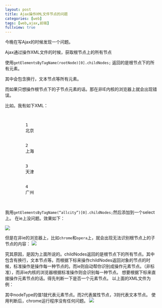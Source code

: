 ```yaml
---
layout: post
title: Ajax操作XML文件节点的问题
categories: [web]
tags: [web,ajax,前端]
fullview: true
---
```


今晚在写Ajax的时候发现一个问题。

Ajax通过操作XML文件的时候，获取根节点上的所有节点

使用`getElementsByTagName(rootNode)[0].childNodes;`
返回的是根节点下的所有元素。

其中会包含换行，文本节点等所有元素。

而如果只想操作根节点下的子节点元素的话。那在非IE内核的浏览器上就会出现错误。

比如。我有如下XML：
<pre>
<allcity>
    <city>
		<id>1</id>
		<name>北京</name>
	</city>
	<city>
		<id>2</id>
		<name>上海</name>
	</city>
	<city>
		<id>3</id>
		<name>天津</name>
	</city>
	<city>
		<id>4</id>
		<name>广州</name>
	</city>
</allcity>
</pre>

我用`getElementsByTagName(“allcity”)[0].childNodes;`然后添加到一个select上。
在ie上没问题。效果如下：

![](http://gulup.github.io/public/img/20120610/1.png)

但是在非ie的浏览器上，比如`chrome`和`opera`上，就会出现无法识别根节点上的子节点的内容：
![](http://gulup.github.io/public/img/20120610/2.png)

究其原因，是因为上面所说的。childNodes返回的是根节点下的所有节点。其中包含有换行，文本节点等。而根据下标来操作childNodes返回对象的节点的时候，标准操作是操作每一种节点的。而ie则自动帮你识别成操作元素节点。（非标准），而非ie内核的浏览器根据标准操作则会识别每一种节点。
想要根据下标来直接操作元素节点的话。得先判断一下是否一个元素节点。
以上面的XML文件为例：


<script src="https://gist.github.com/gulup/127633f5134a0bdcb697.js"></script>


其中nodeType的值1就代表元素节点。而2代表属性节点，3则代表文本节点。
使用判断后，chrome运行程序没有任何问题。
![](http://gulup.github.io/public/img/20120610/3.png)